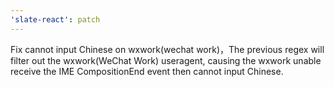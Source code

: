 ```yaml
---
'slate-react': patch
---
```


Fix cannot input Chinese on wxwork(wechat work)，The previous regex will filter out the wxwork(WeChat Work) useragent, causing the wxwork unable receive the IME CompositionEnd event then cannot input Chinese.


